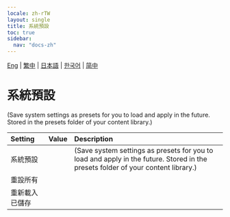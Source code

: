 ```yaml
---
locale: zh-rTW
layout: single
title: 系統預設
toc: true
sidebar:
  nav: "docs-zh"
---
```

[Eng](/dancexr/menu/2025.4/scene/system_presets) | [繁中](/tw/dancexr/menu/2025.4/scene/system_presets) | [日本語](/jp/dancexr/menu/2025.4/scene/system_presets) | [한국어](/kr/dancexr/menu/2025.4/scene/system_presets) | [简中](/zh/dancexr/menu/2025.4/scene/system_presets)

# 系統預設

(Save system settings as presets for you to load and apply in the future. Stored in the presets folder of your content library.)

| Setting | Value | Description |
| :--- | --- | :--- |
| 系統預設 || (Save system settings as presets for you to load and apply in the future. Stored in the presets folder of your content library.)
| 重設所有 || 
| 重新載入已儲存 || 
